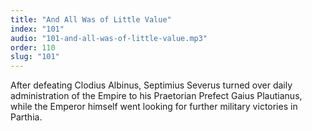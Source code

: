 ```yaml
---
title: "And All Was of Little Value"
index: "101"
audio: "101-and-all-was-of-little-value.mp3"
order: 110
slug: "101"
---
```


After defeating Clodius Albinus, Septimius Severus turned over daily administration of the Empire to his Praetorian Prefect Gaius Plautianus, while the Emperor himself went looking for further military victories in Parthia.


